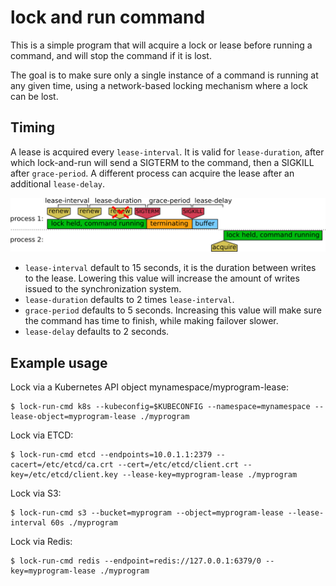 lock and run command
====================

This is a simple program that will acquire a lock or lease before running a command, and will stop the command if it is lost.

The goal is to make sure only a single instance of a command is running at any given time, using a network-based locking mechanism where a lock can be lost.

Timing
------

A lease is acquired every `lease-interval`. It is valid for `lease-duration`, after which lock-and-run will send a SIGTERM to the command, then a SIGKILL after `grace-period`. A different process can acquire the lease after an additional `lease-delay`.

![Visual timeline](timeline.png)

* `lease-interval` default to 15 seconds, it is the duration between writes to the lease. Lowering this value will increase the amount of writes issued to the synchronization system.
* `lease-duration` defaults to 2 times `lease-interval`.
* `grace-period` defaults to 5 seconds. Increasing this value will make sure the command has time to finish, while making failover slower.
* `lease-delay` defaults to 2 seconds.

Example usage
-------------

Lock via a Kubernetes API object mynamespace/myprogram-lease:

```
$ lock-run-cmd k8s --kubeconfig=$KUBECONFIG --namespace=mynamespace --lease-object=myprogram-lease ./myprogram
```

Lock via ETCD:

```
$ lock-run-cmd etcd --endpoints=10.0.1.1:2379 --cacert=/etc/etcd/ca.crt --cert=/etc/etcd/client.crt --key=/etc/etcd/client.key --lease-key=myprogram-lease ./myprogram
```

Lock via S3:

```
$ lock-run-cmd s3 --bucket=myprogram --object=myprogram-lease --lease-interval 60s ./myprogram
```

Lock via Redis:

```
$ lock-run-cmd redis --endpoint=redis://127.0.0.1:6379/0 --key=myprogram-lease ./myprogram
```

